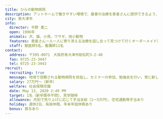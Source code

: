 ```yaml
---
title: ひらの動物病院
description: アットホームで働きやすい環境で、最善の治療を患者さんに提供できるよう、スタッフ皆で向上心を持って一緒に勉強しています。
city: 泉大津市
info:
  director: 平野 勇二
  open: 1996年
  animals: 犬、猫、小鳥、ウサギ、他小動物
  features: 患者さん一人一人に寄り添える治療を話し合って見つけて行くオーダーメイド治療を目指しています。
  staff: 獣医師5名、看護師11名
contact:
  address: 〒595-0071　大阪府泉大津市助松町3-2-40
  fax: 0725-23-3447
  tel: 0725-23-3443
recruit:
  recruiting: true
  message: 地域で信頼される動物病院を目指し、セミナーの参加、勉強会を行い、常に新しい技術を患者さんに提供できる様頑張っています。
  salary: 27万円〜（新卒）
  welfare: 社会保険完備
  date: May 13, 2020 2:49 PM
  target: 1名（新卒既卒不問）、見学随時
  allowance: 月別で売り上げに応じて手当支給（1〜5万円）、住宅通勤等手当あり
  holiday: 週休2日、有給休暇、年末年始休暇あり
  bonus: 賞与あり
---
```

